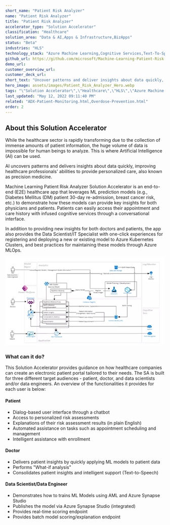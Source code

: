 ```yaml
---
short_name: "Patient Risk Analyzer"
name: "Patient Risk Analyzer"
title: "Patient Risk Analyzer"
accelerator_type: "Solution Accelerator"
classification: "Healthcare"
solution_area: "Data & AI,Apps & Infrastructure,BizApps"
status: "Beta"
industries: "HLS"
technology_stack: "Azure Machine Learning,Cognitive Services,Text-To-Speech,Form Recognizer,PVA,PowerApps,Azure Kubernetes Services,Synapse Analytics"
github_url: https://github.com/microsoft/Machine-Learning-Patient-Risk-Analyzer-SA
demo_url: 
customer_overview_url: 
customer_deck_url: 
short_text: "Uncover patterns and deliver insights about data quickly, improving healthcare professionals' ability to provide personalized care, also known as precision medicine"
hero_image: assets/images/Patient_Risk_Analyzer_Hero.webp
tags: "\"Solution Accelerator\",\"Healthcare\",\"HLS\",\"Azure Machine Learning\",\"Cognitive Services\",\"Text-To-Speech\",\"Form Recognizer\",\"PVA\",\"PowerApps\",\"Azure Kubernetes Services\",\"Synapse Analytics\",\"Data & AI\",\"Apps & Infrastructure\",\"BizApps\""
last_updated: "May 12, 2022 09:11:40 PM"
related: "ADX-Patient-Monitoring.html,Overdose-Prevention.html"
order: 2
---
```

## About this Solution Accelerator

While the healthcare sector is rapidly transforming due to the collection of immense amounts of patient information, the huge volume of data is impossible for human beings to analyze. This is where Artificial Intelligence (AI) can be used.

AI uncovers patterns and delivers insights about data quickly, improving healthcare professionals' abilities to provide personalized care, also known as precision medicine.

Machine Learning Patient Risk Analyzer Solution Accelerator is an end-to-end (E2E) healthcare app that leverages ML prediction models (e.g., Diabetes Mellitus (DM) patient 30-day re-admission, breast cancer risk, etc.) to demonstrate how these models can provide key insights for both physicians and patients. Patients can easily access their appointment and care history with infused cognitive services through a conversational interface.

In addition to providing new insights for both doctors and patients, the app also provides the Data Scientist/IT Specialist with one-click experiences for registering and deploying a new or existing model to Azure Kubernetes Clusters, and best practices for maintaining these models through Azure MLOps.

![Patient Risk Analyzer Solution Accelerator](../assets/images/PRAReferenceArchitecture.webp)

### What can it do?

This Solution Accelerator provides guidance on how healthcare companies can create an electronic patient portal tailored to their needs. The SA is built for three different target audiences - patient, doctor, and data scientists and/or data engineers. An overview of the functionalities it provides for each user is below:

#### Patient

* Dialog-based user interface through a chatbot
* Access to personalized risk assessments
* Explanations of their risk assessment results (in plain English)
* Automated assistance on tasks such as appointment scheduling and management
* Intelligent assistance with enrollment

#### Doctor

* Delivers patient insights by quickly applying ML models to patient data
* Performs "What-if analysis"
* Consolidates patient insights and intelligent support (Text-to-Speech)

#### Data Scientist/Data Engineer

* Demonstrates how to trains ML Models using AML and Azure Synapse Studio
* Publishes the model via Azure Synapse Studio (integrated)
* Provides real-time scoring endpoint
* Provides batch model scoring/explanation endpoint
